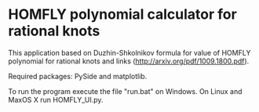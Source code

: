 # HOMFLY polynomial calculator for rational knots

This application based on Duzhin-Shkolnikov formula for value of HOMFLY polynomial for rational knots and links (http://arxiv.org/pdf/1009.1800.pdf). 

Required packages: PySide and matplotlib.

To run the program execute the file "run.bat" on Windows. On Linux and MaxOS X run HOMFLY_UI.py.